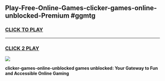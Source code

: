 
## Play-Free-Online-Games-clicker-games-online-unblocked-Premium #ggmtg
<h3>
<a href="https://premium.freeplayer.one?title=clicker-games-online-unblocked&ref=8M">CLICK TO PLAY</a></h3>
<hr>

<h3>
<a href="https://premium.freeplayer.one?title=clicker-games-online-unblocked&ref=8M">CLICK 2 PLAY</a>
  
</h3>

<a href="https://premium.freeplayer.one?title=clicker-games-online-unblocked&ref=8M"><img src="https://clearcache.store/games.png"></a>


**clicker-games-online-unblocked games unblocked: Your Gateway to Fun and Accessible Online Gaming**
